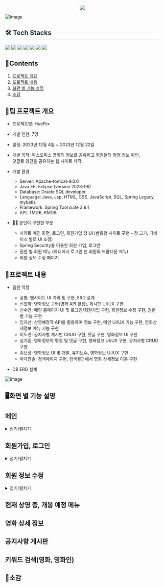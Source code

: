 <div align= "center">
    <img src="https://capsule-render.vercel.app/api?type=soft&color=0:,100:030303&height=120&text=HUEFLIX&animation=&fontColor=ffffff&fontSize=70" />
</div>

![image](https://github.com/SuinShin/Hueflix/assets/148019115/a440f894-eb3c-43ca-91db-a089a358c420)

<div style="text-align: left;">
    <h2 style="border-bottom: 1px solid #d8dee4; color: #282d33;"> 🛠️ Tech Stacks </h2>
    <div style="margin: ; text-align: left;" "text-align: left;"> <img src="https://img.shields.io/badge/Apache Tomcat-F8DC75?style=flat-square&logo=Apache Tomcat&logoColor=white">
          <img src="https://img.shields.io/badge/CSS3-1572B6?style=flat-square&logo=CSS3&logoColor=white">
          <img src="https://img.shields.io/badge/HTML5-E34F26?style=flat-square&logo=HTML5&logoColor=white">
          <img src="https://img.shields.io/badge/Java-007396?style=flat-square&logo=Java&logoColor=white">
          <img src="https://img.shields.io/badge/Javascript-F7DF1E?style=flat-square&logo=Javascript&logoColor=white">
          <img src="https://img.shields.io/badge/Oracle-F80000?style=flat-square&logo=Oracle&logoColor=white">
          <img src="https://img.shields.io/badge/Spring-6DB33F?style=flat-square&logo=Spring&logoColor=white">
    </div>
</div>
    
## 📃Contents

1. [프로젝트 개요](#프로젝트-개요)<br>
2. [프로젝트 내용](#프로젝트-내용)<br>
3. [화면 별 기능 설명](#화면-별-기능-설명)<br>
4. [소감](#소감)<br>
   

## 📌팀 프로젝트 개요
- 프로젝트명: HueFlix

- 개발 인원: 7명

- 일정: 2023년 12월 4일 ~ 2023년 12월 22일
  
- 개발 목적: 박스오피스 영화의 정보를 공유하고 회원들의 평점 정보 확인,<br>
            댓글로 의견을 공유하는 웹 사이트 제작. 
  
- 개발 환경
    - Server: Apache-tomcat-9.0.0
    - Java EE: Eclipse (version 2023-06)
    - Database: Oracle SQL developer
    - Language: Java, Jsp, HTML, CSS, JavaScript, SQL, Spring Legacy, mybatis
    - Framework: Spring Tool suite 3.9.1
    - API: TMDB, KMDB

- 👩‍🔧 본인이 구현한 부분
  - 사이트 메인 화면, 로그인, 회원가입 창 UI (반응형 사이트 구현 - 창 크기, 디바이스 별로 UI 조정)
  - Spring Security를 이용한 회원 가입, 로그인
  - 권한 별 회원 메뉴 (헤더에서 로그인 한 회원의 드롭다운 메뉴)
  - 회원 정보 수정 페이지

## 🔎프로젝트 내용

- 팀원 역할

    - 공통: 웹사이트 UI 기획 및 구현, ERD 설계
    - 신민하: 영화정보 구현(영화 API 활용), 게시판 UI/UX 구현
    - 신수인: 메인 홈페이지 UI 및 로그인/회원가입 구현, 회원정보 수정 구현, 권한별 기능 구현
    - 임지선: 상영예정작 API를 활용하여 정보 구현, 메인 UI/UX 기능 구현, 영화상세정보 메뉴 기능 구현
    - 이도민: 공지사항 게시판 CRUD 구현, 댓글 구현, 영화정보 UI 구현
    - 심기훈: 영화정보의 평점 및 댓글 구현, 영화정보 UI/UX 구현, 공지사항 CRUD 구현
    - 김보성: 영화정보 UI 및 개발, 유지보수, 영화정보 UI/UX 구현
    - 박다진솔: 검색페이지 구현, 검색결과에서 영화 상세정보 이동 구현

- DB ERD 설계

![image](https://github.com/SuinShin/Hueflix/assets/148019115/48569f67-e6cf-421c-8328-8a4e334d8bb6)


## 🖥화면 별 기능 설명

## 메인

<details>
<summary>접기/펼치기</summary>

<br>

- 프로젝트를 실행하면 가장 먼저 표시되는 화면인 만큼, 시각적인 요소에 중점을 두었다.
- Swiper.js를 이용하여, 각 섹션별 영화의 정보와 랭킹을 TMDB에서 받아와 동적으로 슬라이드에 삽입하였다.
- JavaScript Ajax함수를 사용하여 TMDB API의 데이터를 요청하였다.
- API에서 반환한 JSON형식의 데이터를 받아와 처리하였다.
- 포스터를 클릭하면 해당 영화의 상세 정보 창으로 이동한다.

<br>

![image](https://github.com/SuinShin/Hueflix/assets/148019115/a58e2512-e1c4-481a-ba3d-e975635931ac)

<br>

- 해상도 별로 슬라이드의 갯수와 폰트 사이즈를 조정하여 반응형 웹을 구현했다.
- 화면 해상도에 따라 최소 2개 ~ 최대 7개 사이로 슬라이드 갯수가 동적으로 조정된다.

<br>

<img src="https://github.com/SuinShin/Hueflix/assets/148019115/57351974-80f8-4c35-9265-68d968cfacaa" width="300" height="1000">
<img src="https://github.com/SuinShin/Hueflix/assets/148019115/d2cf7595-ccd3-48aa-bd29-5ec1d4503a2d" width="700" height="1000">

<br><br>

- 영화 포스터에 마우스 오버를 하면 영화의 간단한 정보가 표시된다.

<br>

![image](https://github.com/SuinShin/Hueflix/assets/148019115/c4361298-9375-4372-84fb-c8b5f9aa9d10)


</details>


## 회원가입, 로그인

<details>
<summary>접기/펼치기</summary>

<br>

<img src="https://github.com/SuinShin/Hueflix/assets/148019115/b19148c4-4f63-4a6d-82f6-c730688edc3c" width="500" height="auto">
<img src="https://github.com/SuinShin/Hueflix/assets/148019115/6e6eb01c-11e2-4a65-8f04-4a4d44f790a3" width="500" height="auto">

<br><br>

- Spring Security를 이용하여 회원가입, 로그인을 구현했다.
- Spring Security에서 지원해주는 BCryptPasswordEncoder를 이용해 회원 비밀번호를 암호화했다.

<br>

![image](https://github.com/SuinShin/Hueflix/assets/148019115/c0d6e890-8f0f-4785-8b4c-fd145d9418ec)


<br><br>

- 로그인 시 회원정보가 일치하지 않으면 경고 메시지가 출력된다.

<img src="https://github.com/SuinShin/Hueflix/assets/148019115/e968a634-d065-45b6-b73b-56e27d1c2fca" width="500" height="auto">

<br><br>

- 회원가입 버튼은 입력 폼이 하나라도 null이거나, 에러 메시지가 표시될 시 비활성화 상태이다.
- js와 Ajax를 이용하여 간단한 유효성 검사를 추가하였다.
    - 아이디가 이메일 형식이 아닐 경우 경고 메시지가 출력된다.
    - 중복 아이디, 닉네임이 존재할 경우 경고 메시지가 출력된다.
    - 비밀번호 입력란과 확인란이 일치하지 않을 경우 경고 메시지가 출력된다.

<br>

![image](https://github.com/SuinShin/Hueflix/assets/148019115/0bc15de0-d902-4739-8a1e-c7859effbcca)
![image](https://github.com/SuinShin/Hueflix/assets/148019115/b8117368-ef5c-4d67-a9fe-1e3991b5eee9)
![image](https://github.com/SuinShin/Hueflix/assets/148019115/c2491caa-343e-40b1-84f8-48a4ae01f840)
![image](https://github.com/SuinShin/Hueflix/assets/148019115/2595fc49-a1e5-4deb-a6a6-601ebfe8953d)
![image](https://github.com/SuinShin/Hueflix/assets/148019115/942da937-729d-458d-b3bf-34bd09c0c8e2)

</details>

## 회원 정보 수정

<details>
<summary>접기/펼치기</summary>

<br>

- 로그인을 완료하면 로그인 링크가 유저 정보를 표시하는 드롭다운 메뉴로 변경된다.
- 이 메뉴에서 유저 정보 수정 및 로그아웃이 가능하다.

<br>

![image](https://github.com/SuinShin/Hueflix/assets/148019115/272e9318-cb5c-4f2e-9527-14d728b3ffc9)

<br>

- 정보 수정창으로 이동하기 전, 보안을 위해 비밀번호를 다시 확인하는 절차를 갖는다.

<br>

![image](https://github.com/SuinShin/Hueflix/assets/148019115/13f2a1cd-4f59-4f85-bbab-a8c7e7efc45e)

<br>

- 비밀번호가 회원 정보와 일치하지 않을 시, 에러 메시지를 출력한다.
- BCryptPasswordEncoder로 입력 비밀번호를 변환하여 DB의 비밀번호를 확인한다.

<br>

![image](https://github.com/SuinShin/Hueflix/assets/148019115/6ff6a24c-3efd-4c5f-8352-2710f4337fd0)

<br>

- 닉네임, 비밀번호 변경이 가능하다
- 변경할 비밀번호가 일치하지 않으면 에러 메시지를 출력한다.

<br>

![image](https://github.com/SuinShin/Hueflix/assets/148019115/8f9d1d02-3abd-4672-ada6-f7363e3b9d39)


</details>




## 현재 상영 중, 개봉 예정 메뉴

## 영화 상세 정보

## 공지사항 게시판

## 키워드 검색(영화, 영화인)

## 📓소감
